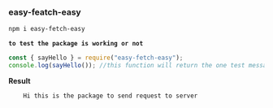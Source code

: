 ### easy-featch-easy

```bash
npm i easy-fetch-easy
```

**`to test the package is working or not`**
``` javascript
const { sayHello } = require("easy-fetch-easy");
console.log(sayHello()); //this function will return the one test message if its displaying then package working fine..
```
**Result**
```bash
    Hi this is the package to send request to server
```
